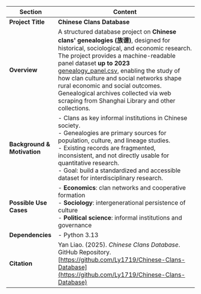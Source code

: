 | Section                     | Content                                                                                                                                                                                                                                                                                                                                                                                                                                                 |
|-----------------------------|---------------------------------------------------------------------------------------------------------------------------------------------------------------------------------------------------------------------------------------------------------------------------------------------------------------------------------------------------------------------------------------------------------------------------------------------------------|
| **Project Title**           | **Chinese Clans Database**                                                                                                                                                                                                                                                                                                                                                                                                                              |
| **Overview**                | A structured database project on **Chinese clans' genealogies (族谱)**, designed for historical, sociological, and economic research. The project provides a machine-readable panel dataset **up to 2023** [genealogy_panel.csv](genealogy_panel.csv), enabling the study of how clan culture and social networks shape rural economic and social outcomes. Genealogical archives collected via web scraping from Shanghai Library and other collections. |
| **Background & Motivation** | - Clans as key informal institutions in Chinese society.<br>- Genealogies are primary sources for population, culture, and lineage studies. <br>- Existing records are fragmented, inconsistent, and not directly usable for quantitative research.<br>- Goal: build a standardized and accessible dataset for interdisciplinary research.                                                                                                              |
| **Possible Use Cases**   | -  **Economics**: clan networks and cooperative formation<br>- **Sociology**: intergenerational persistence of culture<br>- **Political science**: informal institutions and governance                                                                                                                                                                                                                                                                 | |
| **Dependencies**            | - Python 3.13                                                                                                                                                                                                                                                                                                                                                                                                                                           |
| **Citation**                | Yan Liao. (2025). *Chinese Clans Database*. GitHub Repository. [https://github.com/Ly1719/Chinese-Clans-Database](https://github.com/Ly1719/Chinese-Clans-Database)                                                                                                                                                                                                                                                                                     |
